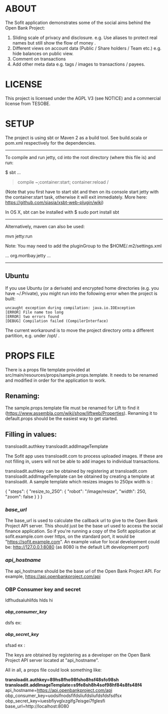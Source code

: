 # ABOUT

The Sofit application demonstrates some of the social aims behind the Open Bank Project:

1) Sliding scale of privacy and disclosure. e.g. Use aliases to protect real names but still show the flow of money .
2) Different views on account data (Public / Share holders / Team etc.) e.g. hide balances on public view.
3) Comment on transactions
4) Add other meta data e.g. tags / images to transactions / payees.


# LICENSE

This project is licensed under the AGPL V3 (see NOTICE) and a commercial license from TESOBE.

# SETUP

The project is using sbt or Maven 2 as a build tool.
See build.scala or pom.xml respectively for the dependencies.

----

To compile and run jetty, cd into the root directory (where this file is) and run:

$ sbt
...
> compile
> ~;container:start; container:reload /

(Note that you first have to start sbt and then on its console start jetty with the container:start task, otherwise it will exit immediately. More here: https://github.com/siasia/xsbt-web-plugin/wiki)

In OS X, sbt can be installed with $ sudo port install sbt

----


Alternatively, maven can also be used:

mvn jetty:run


Note: You may need to add the pluginGroup to the $HOME/.m2/settings.xml

<settings xmlns="http://maven.apache.org/SETTINGS/1.0.0"
  xmlns:xsi="http://www.w3.org/2001/XMLSchema-instance"
  xsi:schemaLocation="http://maven.apache.org/SETTINGS/1.0.0
                      http://maven.apache.org/xsd/settings-1.0.0.xsd">
  ...
  <pluginGroups>
    <pluginGroup>org.mortbay.jetty</pluginGroup>
  </pluginGroups>
  ...
</settings>

---

## Ubuntu

If you use Ubuntu (or a derivate) and encrypted home directories (e.g. you have ~/.Private), you might run into the following error when the project is built:

    uncaught exception during compilation: java.io.IOException
    [ERROR] File name too long
    [ERROR] two errors found
    [DEBUG] Compilation failed (CompilerInterface)

The current workaround is to move the project directory onto a different partition, e.g. under /opt/ .


# PROPS FILE

There is a props file template provided at src/main/resources/props/sample.props.template. It needs to be renamed and modified in order for
the application to work.

## Renaming:

The sample.props.template file must be renamed for Lift to find it (https://www.assembla.com/wiki/show/liftweb/Properties). Renaming it to default.props
should be the easiest way to get started.

## Filling in values:

transloadit.authkey
transloadit.addImageTemplate

The Sofit app uses transloadit.com to process uploaded images. If these are not filling in, users will not be able to add images to
individual transactions.

transloadit.authkey can be obtained by registering at transloadit.com
transloadit.addImageTemplate can be obtained by creating a template at transloadit. A sample template which resizes images to 250px width is :

{
  "steps": {
    "resize_to_250": {
      "robot": "/image/resize",
      "width": 250,
      "zoom": false
    }
  }
}

### *base_url*

The base_url is used to calculate the callback url to give to the Open Bank Project API server. This should just be the
base url used to access the social finance application. So if you're running a copy of the Sofit application at
sofit.example.com over https, on the standard port, it would be "https://sofit.example.com".
An example value for local development could be: http://127.0.0.1:8080 (as 8080 is the default Lift development port)

### *api_hostname*

The api_hostname should be the base url of the Open Bank Project API. For example, https://api.openbankproject.com/api

### OBP Consumer key and secret

ldfhudsaluhlifds hlds hi

#### *obp_consumer_key*
dsfs ex: 
#### *obp_secret_key*
sfsad ex :

The keys are obtained by registering as a developer on the Open Bank Project API server located at "api_hostname".


All in all, a props file could look something like:

**transloadit.authkey=89hs8fho98fsho8hsf48sfo98sh**
**transloadit.addImageTemplate=s9fe8sh8h4sof98hf84s8fs48f4**
api_hostname=https://api.openbankproject.com/api
obp_consumer_key=uodsifnodsfifdsliufdsliufdsfdsfsdfsx
obp_secret_key=iuesbfiyvglxzgifg7eisgei7fglesfi
base_url=http://localhost:8080
